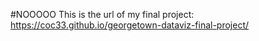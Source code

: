 #NOOOOO
This is the url of my final project:  https://coc33.github.io/georgetown-dataviz-final-project/
